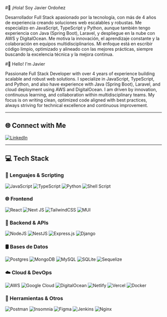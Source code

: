 #👋 ¡Hola! Soy Javier Ordoñez

Desarrollador Full Stack apasionado por la tecnología, con más de 4 años de experiencia creando soluciones web escalables y robustas. Me especializo en JavaScript, TypeScript y Python, aunque también tengo experiencia con Java (Spring Boot), Laravel, y despliegue en la nube con AWS y DigitalOcean.
Me motiva la innovación, el aprendizaje constante y la colaboración en equipos multidisciplinarios. Mi enfoque está en escribir código limpio, optimizado y alineado con las mejores prácticas, siempre buscando la excelencia técnica y la mejora continua.

#👋 Hello! I'm Javier

Passionate Full Stack Developer with over 4 years of experience building scalable and robust web solutions. I specialize in JavaScript, TypeScript, and Python, and also have experience with Java (Spring Boot), Laravel, and cloud deployment using AWS and DigitalOcean.
I am driven by innovation, continuous learning, and collaboration within multidisciplinary teams. My focus is on writing clean, optimized code aligned with best practices, always striving for technical excellence and continuous improvement.

---

## 🌐 Connect with Me

[![LinkedIn](https://img.shields.io/badge/LinkedIn-%230077B5.svg?logo=linkedin&logoColor=white)](https://www.linkedin.com/in/javier-ordonez-a017b5a0/)

---

## 💻 Tech Stack

### 🔧 Lenguajes & Scripting

![JavaScript](https://img.shields.io/badge/javascript-%23323330.svg?style=plastic&logo=javascript&logoColor=%23F7DF1E)
![TypeScript](https://img.shields.io/badge/typescript-%23007ACC.svg?style=plastic&logo=typescript&logoColor=white)
![Python](https://img.shields.io/badge/python-3670A0?style=plastic&logo=python&logoColor=ffdd54)
![Shell Script](https://img.shields.io/badge/shell_script-%23121011.svg?style=plastic&logo=gnu-bash&logoColor=white)

### 🌐 Frontend

![React](https://img.shields.io/badge/react-%2320232a.svg?style=plastic&logo=react&logoColor=%2361DAFB)
![Next JS](https://img.shields.io/badge/Next-black?style=plastic&logo=next.js&logoColor=white)
![TailwindCSS](https://img.shields.io/badge/tailwindcss-%2338B2AC.svg?style=plastic&logo=tailwind-css&logoColor=white)
![MUI](https://img.shields.io/badge/MUI-%230081CB.svg?style=plastic&logo=mui&logoColor=white)

### 🚀 Backend & APIs

![NodeJS](https://img.shields.io/badge/node.js-6DA55F?style=plastic&logo=node.js&logoColor=white)
![NestJS](https://img.shields.io/badge/nestjs-%23E0234E.svg?style=plastic&logo=nestjs&logoColor=white)
![Express.js](https://img.shields.io/badge/express.js-%23404d59.svg?style=plastic&logo=express&logoColor=%2361DAFB)
![Django](https://img.shields.io/badge/django-%23092E20.svg?style=plastic&logo=django&logoColor=white)

### 🛢️ Bases de Datos

![Postgres](https://img.shields.io/badge/postgres-%23316192.svg?style=plastic&logo=postgresql&logoColor=white)
![MongoDB](https://img.shields.io/badge/MongoDB-%234ea94b.svg?style=plastic&logo=mongodb&logoColor=white)
![MySQL](https://img.shields.io/badge/mysql-4479A1.svg?style=plastic&logo=mysql&logoColor=white)
![SQLite](https://img.shields.io/badge/sqlite-%2307405e.svg?style=plastic&logo=sqlite&logoColor=white)
![Sequelize](https://img.shields.io/badge/Sequelize-52B0E7?style=plastic&logo=Sequelize&logoColor=white)

### ☁️ Cloud & DevOps

![AWS](https://img.shields.io/badge/AWS-%23FF9900.svg?style=plastic&logo=amazon-aws&logoColor=white)
![Google Cloud](https://img.shields.io/badge/GoogleCloud-%234285F4.svg?style=plastic&logo=google-cloud&logoColor=white)
![DigitalOcean](https://img.shields.io/badge/DigitalOcean-%230167ff.svg?style=plastic&logo=digitalOcean&logoColor=white)
![Netlify](https://img.shields.io/badge/netlify-%23000000.svg?style=plastic&logo=netlify&logoColor=#00C7B7)
![Vercel](https://img.shields.io/badge/vercel-%23000000.svg?style=plastic&logo=vercel&logoColor=white)
![Docker](https://img.shields.io/badge/docker-%230db7ed.svg?style=plastic&logo=docker&logoColor=white)

### 🧪 Herramientas & Otros

![Postman](https://img.shields.io/badge/Postman-FF6C37?style=plastic&logo=postman&logoColor=white)
![Insomnia](https://img.shields.io/badge/Insomnia-black?style=plastic&logo=insomnia&logoColor=5849BE)
![Figma](https://img.shields.io/badge/figma-%23F24E1E.svg?style=plastic&logo=figma&logoColor=white)
![Jenkins](https://img.shields.io/badge/jenkins-%232C5263.svg?style=plastic&logo=jenkins&logoColor=white)
![Nginx](https://img.shields.io/badge/nginx-%23009639.svg?style=plastic&logo=nginx&logoColor=white)
